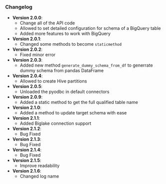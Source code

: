 ### Changelog
- **Version 2.0.0**:
  - Change all of the API code
  - Allowed to set detailed configuration for schema of a BigQuery table
  - Added more features to work with BigQuery
- **Version 2.0.1**:
  - Changed some methods to become `staticmethod`
- **Version 2.0.2**:
  - Fixed minor error
- **Version 2.0.3**:
  - Added new method `generate_dummy_schema_from_df` to generrate dummy schema from pandas DataFrame
- **Version 2.0.4**:
  - Allowed to create Hive partitions
- **Version 2.0.5**:
  - Unloaded the pyodbc in default connectors
- **Version 2.0.9**:
  - Added a static method to get the full qualified table name
- **Version 2.1.0**:
  - Added a method to update target schema with ease
- **Version 2.1.1**:
  - Added Biglake connection support
- **Version 2.1.2**:
  - Bug Fixed
- **Version 2.1.3**:
  - Bug Fixed
- **Version 2.1.4**:
  - Bug Fixed
- **Version 2.1.5**:
  - Improve readability
- **Version 2.1.6**:
  - Changed log name